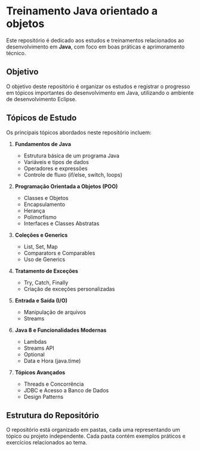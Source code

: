 # Treinamento Java orientado a objetos

Este repositório é dedicado aos estudos e treinamentos relacionados ao desenvolvimento em **Java**, com foco em boas práticas e aprimoramento técnico.

## Objetivo
O objetivo deste repositório é organizar os estudos e registrar o progresso em tópicos importantes do desenvolvimento em Java, utilizando o ambiente de desenvolvimento Eclipse.

## Tópicos de Estudo

Os principais tópicos abordados neste repositório incluem:

1. **Fundamentos de Java**
   - Estrutura básica de um programa Java
   - Variáveis e tipos de dados
   - Operadores e expressões
   - Controle de fluxo (if/else, switch, loops)

2. **Programação Orientada a Objetos (POO)**
   - Classes e Objetos
   - Encapsulamento
   - Herança
   - Polimorfismo
   - Interfaces e Classes Abstratas

3. **Coleções e Generics**
   - List, Set, Map
   - Comparators e Comparables
   - Uso de Generics

4. **Tratamento de Exceções**
   - Try, Catch, Finally
   - Criação de exceções personalizadas

5. **Entrada e Saída (I/O)**
   - Manipulação de arquivos
   - Streams

6. **Java 8 e Funcionalidades Modernas**
   - Lambdas
   - Streams API
   - Optional
   - Data e Hora (java.time)

7. **Tópicos Avançados**
   - Threads e Concorrência
   - JDBC e Acesso a Banco de Dados
   - Design Patterns

## Estrutura do Repositório

O repositório está organizado em pastas, cada uma representando um tópico ou projeto independente. Cada pasta contém exemplos práticos e exercícios relacionados ao tema.
